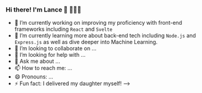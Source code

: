 ### Hi there! I'm Lance 👋 👨🏻‍💻

- 🔭 I’m currently working on improving my proficiency with front-end frameworks including `React` and `Svelte`
- 🌱 I’m currently learning more about back-end tech including `Node.js` and `Express.js` as well as dive deeper into Machine Learning.
- 👯 I’m looking to collaborate on ...
- 🤔 I’m looking for help with ...
- 💬 Ask me about ...
- 📫 How to reach me: ...
- 😄 Pronouns: ...
- ⚡ Fun fact: I delivered my daughter myself!
-->
